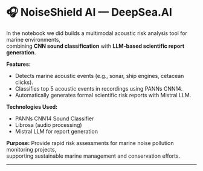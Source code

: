 # 🎧 NoiseShield AI — DeepSea.AI

In the notebook we did builds a multimodal acoustic risk analysis tool for marine environments,  
combining **CNN sound classification** with **LLM-based scientific report generation**.

**Features:**
- Detects marine acoustic events (e.g., sonar, ship engines, cetacean clicks).
- Classifies top 5 acoustic events in recordings using PANNs CNN14.
- Automatically generates formal scientific risk reports with Mistral LLM.

**Technologies Used:**
- PANNs CNN14 Sound Classifier
- Librosa (audio processing)
- Mistral LLM for report generation

**Purpose:**
Provide rapid risk assessments for marine noise pollution monitoring projects,  
supporting sustainable marine management and conservation efforts.

---
